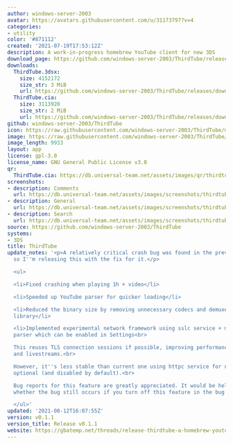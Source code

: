 ```yaml
---
author: windows-server-2003
avatar: https://avatars.githubusercontent.com/u/31173797?v=4
categories:
- utility
color: '#871112'
created: '2021-07-19T17:53:12Z'
description: A work-in-progress homebrew YouTube client for new 3DS
download_page: https://github.com/windows-server-2003/ThirdTube/releases
downloads:
  ThirdTube.3dsx:
    size: 4152172
    size_str: 3 MiB
    url: https://github.com/windows-server-2003/ThirdTube/releases/download/v0.1.1/ThirdTube.3dsx
  ThirdTube.cia:
    size: 3113920
    size_str: 2 MiB
    url: https://github.com/windows-server-2003/ThirdTube/releases/download/v0.1.1/ThirdTube.cia
github: windows-server-2003/ThirdTube
icon: https://raw.githubusercontent.com/windows-server-2003/ThirdTube/main/resource/icon.png
image: https://raw.githubusercontent.com/windows-server-2003/ThirdTube/main/resource/banner.png
image_length: 9933
layout: app
license: gpl-3.0
license_name: GNU General Public License v3.0
qr:
  ThirdTube.cia: https://db.universal-team.net/assets/images/qr/thirdtube.cia.png
screenshots:
- description: Comments
  url: https://db.universal-team.net/assets/images/screenshots/thirdtube/comments.png
- description: General
  url: https://db.universal-team.net/assets/images/screenshots/thirdtube/general.png
- description: Search
  url: https://db.universal-team.net/assets/images/screenshots/thirdtube/search.png
source: https://github.com/windows-server-2003/ThirdTube
systems:
- 3DS
title: ThirdTube
update_notes: '<p>A relatively critical crash bug was found in the previous release,
  so I''m releasing this with the fix for it.</p>

  <ul>

  <li>Fixed crashing when playing 1h + video</li>

  <li>Speeded up YouTube parser for quicker loading</li>

  <li>Reduced the binary size by removing unnecessary codecs and demuxers from ffmpeg
  library</li>

  <li>Implemented experimental network framework using sslc service + manual HTTP/1.1
  parser which can be enabled in Settings<br>

  This reuses TLS connection sessions if possible, improving performance for thumbnails
  and livestreams.<br>

  However, it''s less stable than current one using httpc service for now, so it''s
  optional (and disabled by default).<br>

  Bug reports for this feature are greatly appreciated. It would be helpful to include
  whether the bug still occurs if you turn off this feature in the bug report.</li>

  </ul>'
updated: '2021-08-12T16:07:55Z'
version: v0.1.1
version_title: Release v0.1.1
website: https://gbatemp.net/threads/release-thirdtube-a-homebrew-youtube-client-for-the-new-3ds.591696/
---
```

